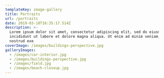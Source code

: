 ```yaml
---
templateKey: image-gallery
title: Portraits
url: /portraits
date: 2019-03-10T16:35:17.514Z
description: >-
  Lorem ipsum dolor sit amet, consectetur adipiscing elit, sed do eiusmod tempor
  incididunt ut labore et dolore magna aliqua. Ut enim ad minim veniam, quis
  nostrud exe
coverImage: /images/buildings-perspective.jpg
galleryImages:
  - /images/car-interior.jpg
  - /images/buildings-perspective.jpg
  - /images/field.jpg
  - /images/beach-closeup.jpg
---
```


